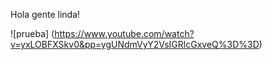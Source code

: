 Hola gente linda!

![prueba] (https://www.youtube.com/watch?v=yxLOBFXSkv0&pp=ygUNdmVyY2VsIGRlcGxveQ%3D%3D)